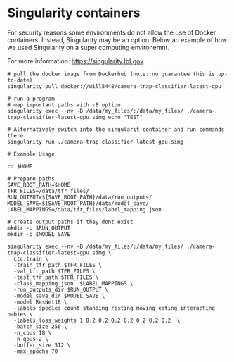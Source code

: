 # Singularity containers

For security reasons some environments do not allow the use of Docker containers. Instead, Singularity may be an option. Below an example of how we used Singularity on a super computing environemnt.

For more information: https://singularity.lbl.gov

```
# pull the docker image from Dockerhub (note: no guarantee this is up-to-date)
singularity pull docker://will5448/camera-trap-classifier:latest-gpu

# run a program
# map important paths with -B option
singularity exec --nv -B /data/my_files/:/data/my_files/ ./camera-trap-classifier-latest-gpu.simg echo "TEST"

# Alternatively switch into the singularit container and run commands there
singularity run ./camera-trap-classifier-latest-gpu.simg
```


```
# Example Usage

cd $HOME

# Prepare paths
SAVE_ROOT_PATH=$HOME
TFR_FILES=/data/tfr_files/
RUN_OUTPUT=${SAVE_ROOT_PATH}/data/run_outputs/
MODEL_SAVE=${SAVE_ROOT_PATH}/data/model_save/
LABEL_MAPPINGS=/data/tfr_files/label_mapping.json

# create output paths if they dont exist
mkdir -p $RUN_OUTPUT
mkdir -p $MODEL_SAVE

singularity exec --nv -B /data/my_files/:/data/my_files/ ./camera-trap-classifier-latest-gpu.simg \
  ctc.train \
  -train_tfr_path $TFR_FILES \
  -val_tfr_path $TFR_FILES \
  -test_tfr_path $TFR_FILES \
  -class_mapping_json  $LABEL_MAPPINGS \
  -run_outputs_dir $RUN_OUTPUT \
  -model_save_dir $MODEL_SAVE \
  -model ResNet18 \
  -labels species count standing resting moving eating interacting babies \
  -labels_loss_weights 1 0.2 0.2 0.2 0.2 0.2 0.2 0.2  \
  -batch_size 256 \
  -n_cpus 18 \
  -n_gpus 2 \
  -buffer_size 512 \
  -max_epochs 70
```
